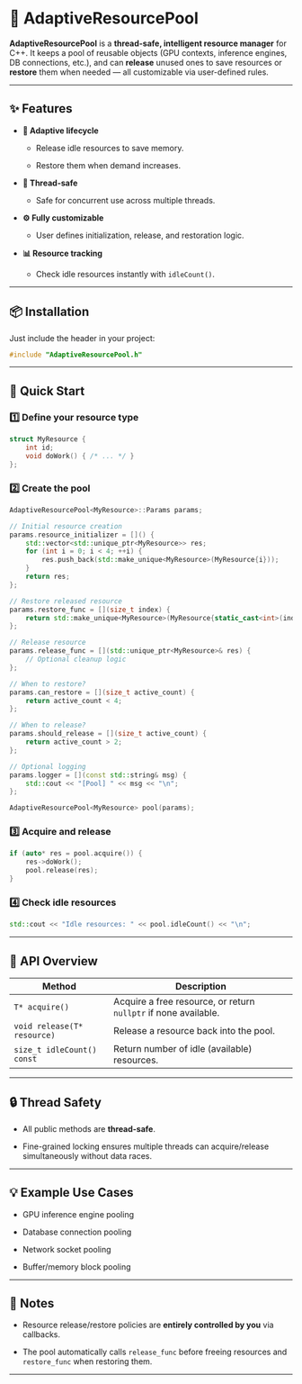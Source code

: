 # 🌊 AdaptiveResourcePool

**AdaptiveResourcePool** is a **thread-safe, intelligent resource manager** for C++.
It keeps a pool of reusable objects (GPU contexts, inference engines, DB connections, etc.), and can **release** unused ones to save resources or **restore** them when needed — all customizable via user-defined rules.

---

## ✨ Features

- **🔄 Adaptive lifecycle**

  - Release idle resources to save memory.

  - Restore them when demand increases.

- **🧵 Thread-safe**

  - Safe for concurrent use across multiple threads.

- **⚙ Fully customizable**

  - User defines initialization, release, and restoration logic.

- **📊 Resource tracking**

  - Check idle resources instantly with `idleCount()`.

---

## 📦 Installation

Just include the header in your project:

```C++
#include "AdaptiveResourcePool.h"
```


---

## 🚀 Quick Start

### 1️⃣ Define your resource type

```C++
struct MyResource {
    int id;
    void doWork() { /* ... */ }
};
```


### 2️⃣ Create the pool

```C++
AdaptiveResourcePool<MyResource>::Params params;

// Initial resource creation
params.resource_initializer = []() {
    std::vector<std::unique_ptr<MyResource>> res;
    for (int i = 0; i < 4; ++i) {
        res.push_back(std::make_unique<MyResource>(MyResource{i}));
    }
    return res;
};

// Restore released resource
params.restore_func = [](size_t index) {
    return std::make_unique<MyResource>(MyResource{static_cast<int>(index)});
};

// Release resource
params.release_func = [](std::unique_ptr<MyResource>& res) {
    // Optional cleanup logic
};

// When to restore?
params.can_restore = [](size_t active_count) {
    return active_count < 4;
};

// When to release?
params.should_release = [](size_t active_count) {
    return active_count > 2;
};

// Optional logging
params.logger = [](const std::string& msg) {
    std::cout << "[Pool] " << msg << "\n";
};

AdaptiveResourcePool<MyResource> pool(params);
```


### 3️⃣ Acquire and release

```C++
if (auto* res = pool.acquire()) {
    res->doWork();
    pool.release(res);
}
```


### 4️⃣ Check idle resources

```C++
std::cout << "Idle resources: " << pool.idleCount() << "\n";
```


---

## 📖 API Overview

|Method|Description|
|-|-|
|`T* acquire()`|Acquire a free resource, or return `nullptr` if none available.|
|`void release(T* resource)`|Release a resource back into the pool.|
|`size_t idleCount() const`|Return number of idle (available) resources.|

---

## 🔒 Thread Safety

- All public methods are **thread-safe**.

- Fine-grained locking ensures multiple threads can acquire/release simultaneously without data races.

---

## 💡 Example Use Cases

- GPU inference engine pooling

- Database connection pooling

- Network socket pooling

- Buffer/memory block pooling

---

## 📌 Notes

- Resource release/restore policies are **entirely controlled by you** via callbacks.

- The pool automatically calls `release_func` before freeing resources and `restore_func` when restoring them.

---

